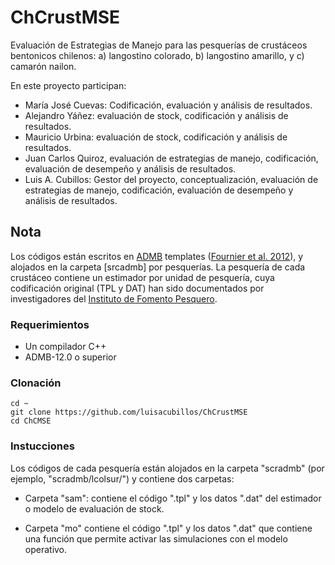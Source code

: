 # ChCrustMSE

Evaluación de Estrategias de Manejo para las pesquerías de crustáceos bentonicos chilenos: a) langostino colorado, b) langostino amarillo, y c) camarón nailon.

En este proyecto participan:

* María José Cuevas: Codificación, evaluación y análisis de resultados.
* Alejandro Yáñez: evaluación de stock, codificación y análisis de resultados.
* Mauricio Urbina: evaluación de stock, codificación y análisis de resultados.
* Juan Carlos Quiroz, evaluación de estrategias de manejo, codificación, evaluación de desempeño y análisis de resultados.
* Luis A. Cubillos: Gestor del proyecto, conceptualización, evaluación de estrategias de manejo, codificación, evaluación de desempeño y análisis de resultados.

## Nota

Los códigos están escritos en [ADMB](http://www.admb-project.org/) templates ([Fournier et al. 2012](https://doi.org/10.1080/10556788.2011.597854)), y alojados en la carpeta [srcadmb] por pesquerías. La pesquería de cada crustáceo contiene un estimador por unidad de pesquería, cuya codificación original (TPL y DAT) han sido documentados por investigadores del [Instituto de Fomento Pesquero](https://www.ifop.cl/busqueda-de-informes/).

### Requerimientos

* Un compilador C++
* ADMB-12.0 o superior

### Clonación

	cd ~
	git clone https://github.com/luisacubillos/ChCrustMSE
	cd ChCMSE


### Instucciones

Los códigos de cada pesquería están alojados en la carpeta "scradmb" (por ejemplo, "scradmb/lcolsur/") y contiene dos carpetas:

* Carpeta "sam": contiene el código ".tpl" y los datos ".dat" del estimador o modelo de evaluación de stock.

* Carpeta "mo" contiene el código ".tpl" y los datos ".dat" que contiene una función que permite activar las simulaciones con el modelo operativo.
